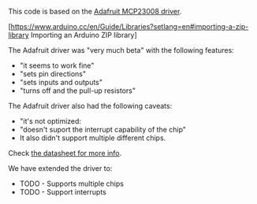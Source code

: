 This code is based on the [Adafruit MCP23008 driver](https://github.com/adafruit/Adafruit-MCP23008-library).

[https://www.arduino.cc/en/Guide/Libraries?setlang=en#importing-a-zip-library Importing an Arduino ZIP library]

The Adafruit driver was "very much beta" with the following features:

* "it seems to work fine"
* "sets pin directions"
* "sets inputs and outputs"
* "turns off and the pull-up resistors"

The Adafruit driver also had the following caveats:

* "it's not optimized:
* "doesn't suport the interrupt capability of the chip"
* It also didn't support multiple different chips.

Check [the datasheet for more info](http://ww1.microchip.com/downloads/en/DeviceDoc/21919b.pdf).

We have extended the driver to:

* TODO - Supports multiple chips
* TODO - Support interrupts
